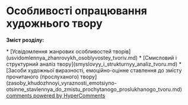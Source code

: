 <div id="hypercomments_widget" class="js-hypercomments-widget invisible"></div>

# Особливості опрацювання художнього твору

<p><b>Зміст розділу:</b></p>
   * [Усвідомлення жанрових особливостей творів](usvidomlennya_zhanrovуkh_osoblуvostey_tvoriv.md)
   * [Смисловий і структурний аналіз твору](smуslovуy_i_strukturnуy_analiz_tvoru.md)
   * [Засоби художньої виразності, емоційно-оцінне ставлення до змісту прочитаного (прослуханого) твору](zasobу_khudozhnoyi_vуraznosti_emotsiyno-otsinne_stavlennya_do_zmistu_prochуtanogo_proslukhanogo_tvoru.md)

<div class="js-hypercomments-container">
<a href="http://hypercomments.com" class="hc-link" title="comments widget">comments powered by HyperComments</a>
</div>
